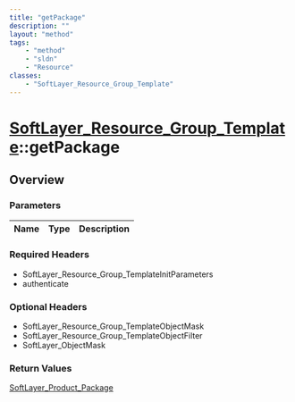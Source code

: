 ```yaml
---
title: "getPackage"
description: ""
layout: "method"
tags:
    - "method"
    - "sldn"
    - "Resource"
classes:
    - "SoftLayer_Resource_Group_Template"
---
```

# [SoftLayer_Resource_Group_Template](/reference/services/SoftLayer_Resource_Group_Template)::getPackage




## Overview 


### Parameters 
|Name | Type | Description |
| --- | --- | --- |


### Required Headers
* SoftLayer_Resource_Group_TemplateInitParameters
* authenticate

### Optional Headers
* SoftLayer_Resource_Group_TemplateObjectMask
* SoftLayer_Resource_Group_TemplateObjectFilter
* SoftLayer_ObjectMask

### Return Values
<a href='/reference/datatypes/SoftLayer_Product_Package'>SoftLayer_Product_Package </a>

